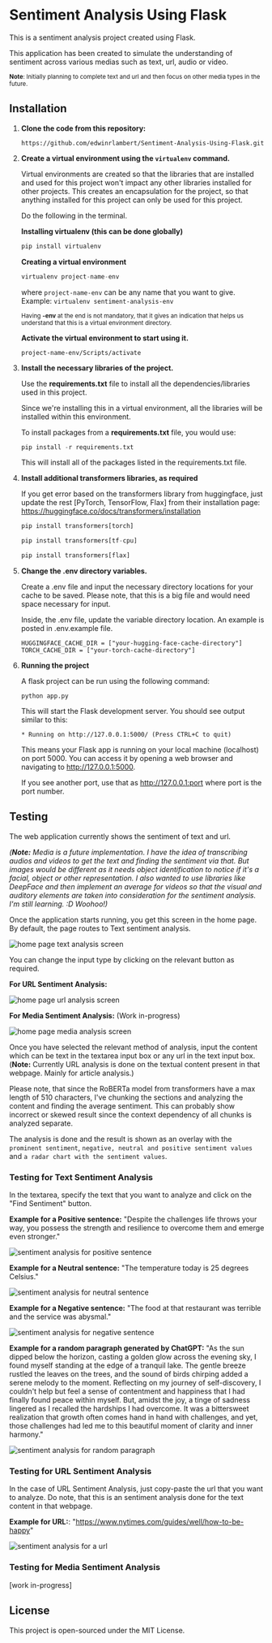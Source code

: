 # Sentiment Analysis Using Flask

This is a sentiment analysis project created using Flask.

This application has been created to simulate the understanding of sentiment across various medias such as text, url, audio or video.

<small>**Note**: Initially planning to complete text and url and then focus on other media types in the future.</small>

## Installation

1. **Clone the code from this repository:**

   ```
   https://github.com/edwinrlambert/Sentiment-Analysis-Using-Flask.git
   ```

2. **Create a virtual environment using the `virtualenv` command.**

   Virtual environments are created so that the libraries that are installed and used for this project won't impact any other libraries installed for other projects. This creates an encapsulation for the project, so that anything installed for this project can only be used for this project.

   Do the following in the terminal.

   **Installing virtualenv (this can be done globally)**

   ```py
   pip install virtualenv
   ```

   **Creating a virtual environment**

   ```py
   virtualenv project-name-env
   ```

   where `project-name-env` can be any name that you want to give. Example: `virtualenv sentiment-analysis-env`

   <small>Having **-env** at the end is not mandatory, that it gives an indication that helps us understand that this is a virtual environment directory.</small>

   **Activate the virtual environment to start using it.**

   ```
   project-name-env/Scripts/activate
   ```

3. **Install the necessary libraries of the project.**

   Use the **requirements.txt** file to install all the dependencies/libraries used in this project.

   Since we're installing this in a virtual environment, all the libraries will be installed within this environment.

   To install packages from a **requirements.txt** file, you would use:

   ```py
   pip install -r requirements.txt
   ```

   This will install all of the packages listed in the requirements.txt file.

4. **Install additional transformers libraries, as required**

   If you get error based on the transformers library from huggingface, just update the rest [PyTorch, TensorFlow, Flax] from their installation page: https://huggingface.co/docs/transformers/installation

   ```py
   pip install transformers[torch]
   ```

   ```py
   pip install transformers[tf-cpu]
   ```

   ```py
   pip install transformers[flax]
   ```

5. **Change the .env directory variables.**

   Create a .env file and input the necessary directory locations for your cache to be saved. Please note, that this is a big file and would need space necessary for input.

   Inside, the .env file, update the variable directory location. An example is posted in .env.example file.

   ```
   HUGGINGFACE_CACHE_DIR = ["your-hugging-face-cache-directory"]
   TORCH_CACHE_DIR = ["your-torch-cache-directory"]
   ```

6. **Running the project**

   A flask project can be run using the following command:

   ```
   python app.py
   ```

   This will start the Flask development server. You should see output similar to this:

   `* Running on http://127.0.0.1:5000/ (Press CTRL+C to quit)`

   This means your Flask app is running on your local machine (localhost) on port 5000. You can access it by opening a web browser and navigating to http://127.0.0.1:5000.

   If you see another port, use that as http://127.0.0.1:port where port is the port number.

## Testing

The web application currently shows the sentiment of text and url.

_(**Note:** Media is a future implementation. I have the idea of transcribing audios and videos to get the text and finding the sentiment via that. But images would be different as it needs object identification to notice if it's a facial, object or other representation. I also wanted to use libraries like DeepFace and then implement an average for videos so that the visual and auditory elements are taken into consideration for the sentiment analysis. I'm still learning. :D Woohoo!)_

Once the application starts running, you get this screen in the home page. By default, the page routes to Text sentiment analysis.

![home page text analysis screen](./static/images/screens/home-text.png)

You can change the input type by clicking on the relevant button as required.

**For URL Sentiment Analysis:**

![home page url analysis screen](./static/images/screens/home-url.png)

**For Media Sentiment Analysis:** (Work in-progress)

![home page media analysis screen](./static/images/screens/home-media.png)

Once you have selected the relevant method of analysis, input the content which can be text in the textarea input box or any url in the text input box. (**Note:** Currently URL analysis is done on the textual content present in that webpage. Mainly for article analysis.)

Please note, that since the RoBERTa model from transformers have a max length of 510 characters, I've chunking the sections and analyzing the content and finding the average sentiment. This can probably show incorrect or skewed result since the context dependency of all chunks is analyzed separate.

The analysis is done and the result is shown as an overlay with the `prominent sentiment`, `negative, neutral and positive sentiment values` and `a radar chart with the sentiment values`.

### Testing for Text Sentiment Analysis

In the textarea, specify the text that you want to analyze and click on the "Find Sentiment" button.

**Example for a Positive sentence:** "Despite the challenges life throws your way, you possess the strength and resilience to overcome them and emerge even stronger."

![sentiment analysis for positive sentence](./static/images/screens/text-positive.png)

**Example for a Neutral sentence:** "The temperature today is 25 degrees Celsius."

![sentiment analysis for neutral sentence](./static/images/screens/text-neutral.png)

**Example for a Negative sentence:** "The food at that restaurant was terrible and the service was abysmal."

![sentiment analysis for negative sentence](./static/images/screens/text-negative.png)

**Example for a random paragraph generated by ChatGPT:** "As the sun dipped below the horizon, casting a golden glow across the evening sky, I found myself standing at the edge of a tranquil lake. The gentle breeze rustled the leaves on the trees, and the sound of birds chirping added a serene melody to the moment. Reflecting on my journey of self-discovery, I couldn't help but feel a sense of contentment and happiness that I had finally found peace within myself. But, amidst the joy, a tinge of sadness lingered as I recalled the hardships I had overcome. It was a bittersweet realization that growth often comes hand in hand with challenges, and yet, those challenges had led me to this beautiful moment of clarity and inner harmony."

![sentiment analysis for random paragraph](./static/images/screens/text-random.png)

### Testing for URL Sentiment Analysis

In the case of URL Sentiment Analysis, just copy-paste the url that you want to analyze. Do note, that this is an sentiment analysis done for the text content in that webpage.

**Example for URL:**: "https://www.nytimes.com/guides/well/how-to-be-happy"

![sentiment analysis for a url](./static/images/screens/url-positive.png)

### Testing for Media Sentiment Analysis

[work in-progress]

## License

This project is open-sourced under the MIT License.
